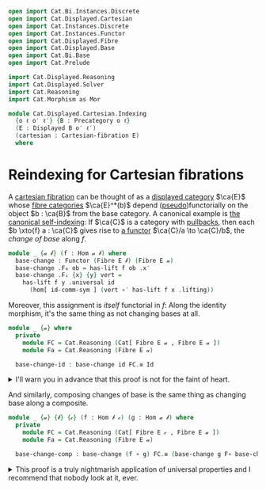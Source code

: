```agda
open import Cat.Bi.Instances.Discrete
open import Cat.Displayed.Cartesian
open import Cat.Instances.Discrete
open import Cat.Instances.Functor
open import Cat.Displayed.Fibre
open import Cat.Displayed.Base
open import Cat.Bi.Base
open import Cat.Prelude

import Cat.Displayed.Reasoning
import Cat.Displayed.Solver
import Cat.Reasoning
import Cat.Morphism as Mor

module Cat.Displayed.Cartesian.Indexing
  {o ℓ o′ ℓ′} {B : Precategory o ℓ}
  (E : Displayed B o′ ℓ′)
  (cartesian : Cartesian-fibration E)
  where
```

<!--
```agda
open Cat.Displayed.Reasoning E
open Cat.Displayed.Solver E
open Cat.Reasoning B
open Displayed E
open Functor
open Cartesian-fibration cartesian
open Cartesian-lift
open Cartesian
```
-->

# Reindexing for Cartesian fibrations

A [cartesian fibration] can be thought of as a [displayed category]
$\ca{E}$ whose [fibre categories] $\ca{E}^*(b)$ depend
([pseudo])functorially on the object $b : \ca{B}$ from the base
category. A canonical example is [the canonical self-indexing]: If
$\ca{C}$ is a category with [pullbacks], then each $b \xto{f} a :
\ca{C}$ gives rise to [a functor] $\ca{C}/a \to \ca{C}/b$, the _change
of base_ along $f$.

[cartesian fibration]: Cat.Displayed.Cartesian.html
[displayed category]: Cat.Displayed.Base.html
[fibre categories]: Cat.Displayed.Fibre.html
[pseudo]: Cat.Bi.Base.html#pseudofunctors
[the canonical self-indexing]: Cat.Displayed.Instances.Slice.html
[pullbacks]: Cat.Diagram.Pullback.html
[a functor]: Cat.Functor.Pullback.html

```agda
module _ {𝒶 𝒷} (f : Hom 𝒶 𝒷) where
  base-change : Functor (Fibre E 𝒷) (Fibre E 𝒶)
  base-change .F₀ ob = has-lift f ob .x′
  base-change .F₁ {x} {y} vert =
    has-lift f y .universal id
      (hom[ id-comm-sym ] (vert ∘′ has-lift f x .lifting))
```

<!--
```agda
  base-change .F-id {x} = sym $
    has-lift f x .unique id′
      (  sym (from-pathp p)
      ·· (hom[]-∙ _ _ ·· reindex _ _ ·· sym (hom[]-∙ _ _))
      ·· from-pathp q
      )
    where
    p = eval′-sound (f ↑ `∘ `id) (has-lift f x .lifting ↑ `∘ `id)
    q = eval′-sound (f ↑ `∘ `id) (`hom[_]_ {f = `id `∘ (f ↑)} id-comm-sym (`id `∘ has-lift f x .lifting ↑))

  base-change .F-∘ {x} {y} {z} f′ g′ = sym $ has-lift f z .unique _
    (  pulll-indexr _ (has-lift f z .commutes _ _)
    ·· ap hom[] (
        whisker-l _ ∙ ap hom[] (
          sym (from-pathp (assoc′ _ _ _))
        ∙ ap hom[] (ap (f′ ∘′_) (has-lift f y .commutes _ _))))
    ·· hom[]-∙ _ _ ·· hom[]-∙ _ _
    ·· ap hom[] (
        whisker-r _
      ∙ ap hom[] (sym (from-pathp (symP (assoc′ _ _ _)))))
    ·· hom[]-∙ _ _ ·· hom[]-∙ _ _
    ·· reindex _ (ap (_∘ _) (idl id) ∙ id-comm-sym)
    ·· sym (hom[]-∙ _ _) ∙ ap hom[] (sym (whisker-l _)))
```
-->

Moreover, this assignment is _itself_ functorial in $f$: Along the
identity morphism, it's the same thing as not changing bases at all.

```agda
module _ {𝒶} where
  private
    module FC = Cat.Reasoning (Cat[ Fibre E 𝒶 , Fibre E 𝒶 ])
    module Fa = Cat.Reasoning (Fibre E 𝒶)

  base-change-id : base-change id FC.≅ Id
```

<details>
<summary> I'll warn you in advance that this proof is not for the faint
of heart. </summary>
```agda
  base-change-id = make-natural-iso
    (λ x → has-lift id x .lifting)
    (λ x → Fa.make-invertible (has-lift id x .universal _ (hom[ sym (idl id) ] id′))
      (ap hom[] (has-lift id x .commutes _ _) ·· hom[]-∙ _ _ ·· reindex _ _ ∙ transport-refl id′)
      (sym ( has-lift id x .unique Fa.id (sym (from-pathp (symP (idr′ _))))
           ∙ sym (has-lift id x .unique _ (pulll-indexr _ (has-lift id x .commutes _ _)
           ∙ ap hom[] (whisker-l _
           ∙ reindex _ (idl _ ∙ sym (idr _) ∙ ap (_∘ id) (sym (idr _)))
           ∙ sym (hom[]-∙ _ _)
           ∙ ap hom[] (from-pathp (idl′ _)))
           ∙ hom[]-∙ _ _ ∙ reindex _ _)))))
    λ x y f → ap hom[] (sym (has-lift id y .commutes _ _) ∙ ap₂ _∘′_ refl
      (ap (has-lift id y .universal _) (sym (reindex _ refl ∙ transport-refl _))))
```
</details>

And similarly, composing changes of base is the same thing as changing base along a composite.

```agda
module _ {𝒶} {𝒷} {𝒸} (f : Hom 𝒷 𝒸) (g : Hom 𝒶 𝒷) where
  private
    module FC = Cat.Reasoning (Cat[ Fibre E 𝒸 , Fibre E 𝒶 ])
    module Fa = Cat.Reasoning (Fibre E 𝒶)

  base-change-comp : base-change (f ∘ g) FC.≅ (base-change g F∘ base-change f)
```

<details>
<summary> This proof is a truly nightmarish application of universal
properties and I recommend that nobody look at it, ever. </summary>.

```agda
  base-change-comp = make-natural-iso
    (λ x → has-lift g _ .universal _ (has-lift f _ .universal _ (hom[ ap (f ∘_) (sym (idr g)) ] (has-lift (f ∘ g) x .lifting))))
    (λ x → Fa.make-invertible (has-lift (f ∘ g) _ .universal _ (hom[ sym (idr _) ] (has-lift f _ .lifting ∘′ has-lift g _ .lifting)))
      (sym (has-lift g _ .unique _ (sym (from-pathp (symP (idr′ _))))
          ∙ sym (has-lift g _ .unique _ (pulll-indexr _ (has-lift g _ .commutes _ _) ∙ has-lift f _ .unique _ (pulll-indexr _ (has-lift f _ .commutes _ _) ∙ ap hom[] (whisker-l _ ∙ ap hom[] (has-lift (f ∘ g) _ .commutes _ _)) ∙ hom[]-∙ _ _ ∙ hom[]-∙ _ _)
            ∙ sym (has-lift f x .unique _ (whisker-r _ ∙ reindex _ _))))))
      (sym (has-lift (f ∘ g) _ .unique _ (sym (from-pathp (symP (idr′ _))))
      ∙ sym (has-lift (f ∘ g) _ .unique _ (pulll-indexr _ (has-lift (f ∘ g) _ .commutes _ _)
      ∙ ap hom[] (whisker-l _ ∙ ap hom[] (sym (from-pathp (assoc′ _ _ _)) ∙ ap hom[] (ap₂ _∘′_ refl (has-lift g _ .commutes _ _) ∙ has-lift f _ .commutes _ _)))
      ∙ hom[]-∙ _ _ ∙ hom[]-∙ _ _ ∙ hom[]-∙ _ _ ∙ reindex _ _)))))
    λ x y f′ →
      ap hom[]
        (has-lift g (has-lift f y .x′) .unique _
          (sym (from-pathp (symP (assoc′ _ _ _ )))
          ·· ap hom[ sym (assoc _ _ _) ] (ap₂ _∘′_ (has-lift g _ .commutes id _) refl)
          ·· ap hom[ sym (assoc _ _ _) ] (whisker-l _)
          ·· hom[]-∙ _ _
          ·· ap hom[] (sym (from-pathp (assoc′ (F₁ (base-change f) f′) (has-lift g _ .lifting) (has-lift g _ .universal _ _))) ∙ ap hom[] (ap₂ _∘′_ refl (has-lift g _ .commutes _ _))) ∙ hom[]-∙ _ _ ∙ reindex _ (idl _ ∙ ap (g ∘_) (sym (idl id))))
        ) ∙ ap hom[]
        (sym (has-lift g _ .unique _ (sym (from-pathp (symP (assoc′ _ _ _))) ∙ ap hom[ sym (assoc _ _ _) ] (ap₂ _∘′_ (has-lift g _ .commutes _ _) refl)
        ∙ sym (has-lift f y .unique _ (pulll-indexr _ (has-lift f y .commutes _ _) ∙ ap hom[] (whisker-l _ ∙ ap hom[] (sym (from-pathp (assoc′ _ _ _)) ∙ ap hom[] (ap₂ _∘′_ refl (has-lift f x .commutes _ _))) ∙ hom[]-∙ _ _)
        ∙ hom[]-∙ _ _ ∙ ap hom[] (whisker-r _) ∙ reindex _ (idl _ ∙ ap (f ∘_) (ap (g ∘_) (sym (idl id)))))
        ∙ sym (has-lift f y .unique _ (pulll-indexr _ (has-lift f y .commutes _ _) ∙ ap hom[] (whisker-l  _) ∙ hom[]-∙ _ _ ∙ ap hom[] (has-lift (f ∘ g) y .commutes _ _) ∙ hom[]-∙ _ _ ∙ sym (hom[]-∙ _ _ ∙ reindex _ _)))))))
```
</details>
